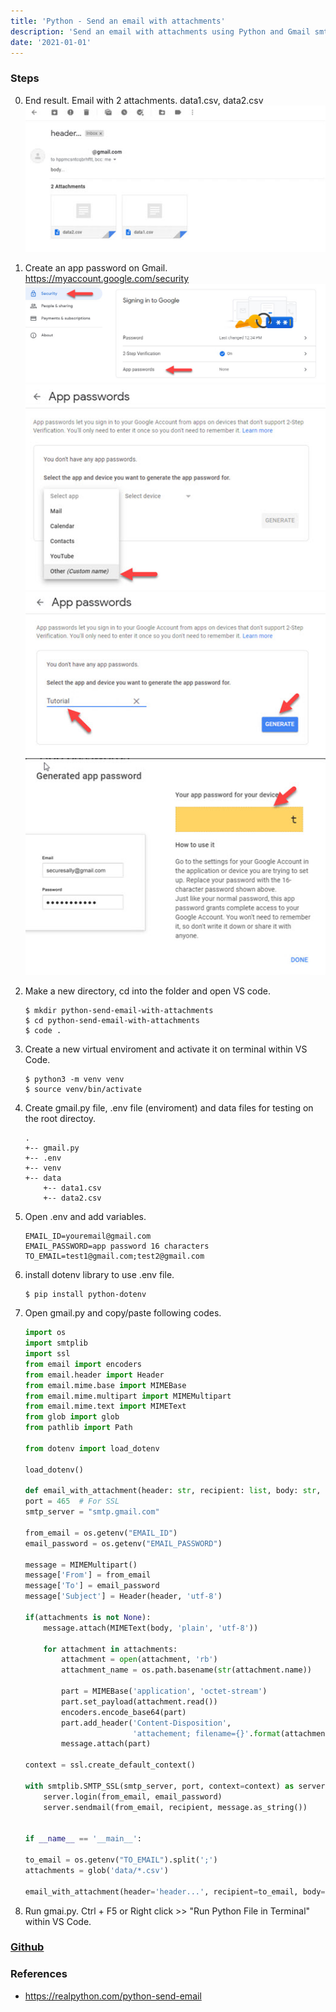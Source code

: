```yaml
---
title: 'Python - Send an email with attachments'
description: 'Send an email with attachments using Python and Gmail smtp'
date: '2021-01-01'
---
```

### Steps
0. End result. Email with 2 attachments. data1.csv, data2.csv
    ![](https://github.com/az-09/python-send-email-with-attachments/blob/master/images/0.jpg?raw=true)

1. Create an app password on Gmail. https://myaccount.google.com/security
    ![](https://github.com/az-09/python-send-email-with-attachments/blob/master/images/1.jpg?raw=true)
    ![](https://github.com/az-09/python-send-email-with-attachments/blob/master/images/2.jpg?raw=true)
    ![](https://github.com/az-09/python-send-email-with-attachments/blob/master/images/3.jpg?raw=true)
    ![](https://github.com/az-09/python-send-email-with-attachments/blob/master/images/4.jpg?raw=true)

2. Make a new directory, cd into the folder and open VS code.
    ```
    $ mkdir python-send-email-with-attachments
    $ cd python-send-email-with-attachments
    $ code .
    ```

3. Create a new virtual enviroment and activate it on terminal within VS Code.
    ```
    $ python3 -m venv venv
    $ source venv/bin/activate
    ```

4. Create gmail.py file, .env file (enviroment) and data files for testing on the root directoy.
    ```
    .
    +-- gmail.py
    +-- .env
    +-- venv
    +-- data
        +-- data1.csv
        +-- data2.csv
    ```

5. Open .env and add variables.
    ```
    EMAIL_ID=youremail@gmail.com
    EMAIL_PASSWORD=app password 16 characters
    TO_EMAIL=test1@gmail.com;test2@gmail.com
    ```

6. install dotenv library to use .env file.
    ```
    $ pip install python-dotenv
    ```

7. Open gmail.py and copy/paste following codes.
    ```python
    import os
    import smtplib
    import ssl
    from email import encoders
    from email.header import Header
    from email.mime.base import MIMEBase
    from email.mime.multipart import MIMEMultipart
    from email.mime.text import MIMEText
    from glob import glob
    from pathlib import Path

    from dotenv import load_dotenv

    load_dotenv()

    def email_with_attachment(header: str, recipient: list, body: str, attachments: list) -> None:
    port = 465  # For SSL
    smtp_server = "smtp.gmail.com"

    from_email = os.getenv("EMAIL_ID")
    email_password = os.getenv("EMAIL_PASSWORD")

    message = MIMEMultipart()
    message['From'] = from_email
    message['To'] = email_password
    message['Subject'] = Header(header, 'utf-8')

    if(attachments is not None):
        message.attach(MIMEText(body, 'plain', 'utf-8'))

        for attachment in attachments:
            attachment = open(attachment, 'rb')
            attachment_name = os.path.basename(str(attachment.name))

            part = MIMEBase('application', 'octet-stream')
            part.set_payload(attachment.read())
            encoders.encode_base64(part)
            part.add_header('Content-Disposition',
                            'attachement; filename={}'.format(attachment_name))
            message.attach(part)

    context = ssl.create_default_context()

    with smtplib.SMTP_SSL(smtp_server, port, context=context) as server:
        server.login(from_email, email_password)
        server.sendmail(from_email, recipient, message.as_string())


    if __name__ == '__main__':

    to_email = os.getenv("TO_EMAIL").split(';')
    attachments = glob('data/*.csv')
    
    email_with_attachment(header='header...', recipient=to_email, body='body...', attachments=attachments)
    ```

8. Run gmai.py. Ctrl + F5 or Right click >> "Run Python File in Terminal"  within VS Code.

### [Github](https://github.com/az-09/python-send-email-with-attachments)

### References
- https://realpython.com/python-send-email
